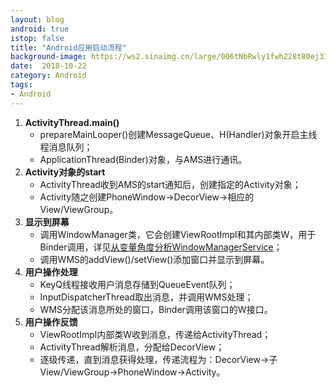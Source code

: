 ```yaml
---
layout: blog 
android: true 
istop: false
title: "Android应用启动流程" 
background-image: https://ws2.sinaimg.cn/large/006tNbRwly1fwh228t80ej31kw2dchdx.jpg
date:  2018-10-22
category: Android
tags: 
- Android
---
```


1. **ActivityThread.main()**
   - prepareMainLooper()创建MessageQueue、H(Handler)对象开启主线程消息队列；
   - ApplicationThread(Binder)对象，与AMS进行通讯。
2. **Activity对象的start**
   - ActivityThread收到AMS的start通知后，创建指定的Activity对象；
   - Activity随之创建PhoneWindow->DecorView->相应的View/ViewGroup。
3. **显示到屏幕**
   - 调用WindowManager类，它会创建ViewRootImpl和其内部类W，用于Binder调用，详见[从<u>变量角度分析WindowManagerService</u>](http://woong.com.cn/2018/10/16/WindowManagerService.html)；
   - 调用WMS的addView()/setView()添加窗口并显示到屏幕。
4. **用户操作处理**
   - KeyQ线程接收用户消息存储到QueueEvent队列；
   - InputDispatcherThread取出消息，并调用WMS处理；
   - WMS分配该消息所处的窗口，Binder调用该窗口的W接口。
5. **用户操作反馈**
   - ViewRootImpl内部类W收到消息，传递给ActivityThread；
   - ActivityThread解析消息，分配给DecorView；
   - 逐级传递，直到消息获得处理，传递流程为：DecorView->子View/ViewGroup->PhoneWindow->Activity。